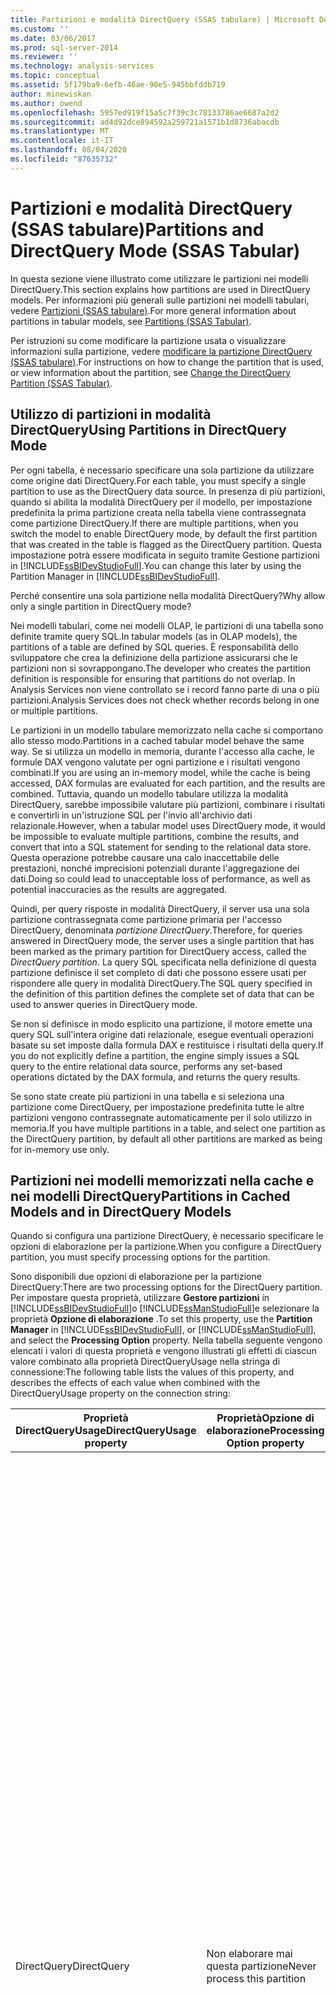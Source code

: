 ```yaml
---
title: Partizioni e modalità DirectQuery (SSAS tabulare) | Microsoft Docs
ms.custom: ''
ms.date: 03/06/2017
ms.prod: sql-server-2014
ms.reviewer: ''
ms.technology: analysis-services
ms.topic: conceptual
ms.assetid: 5f179ba9-6efb-46ae-90e5-945bbfddb719
author: minewiskan
ms.author: owend
ms.openlocfilehash: 5957ed919f15a5c7f39c3c78133786ae6687a2d2
ms.sourcegitcommit: ad4d92dce894592a259721a1571b1d8736abacdb
ms.translationtype: MT
ms.contentlocale: it-IT
ms.lasthandoff: 08/04/2020
ms.locfileid: "87635732"
---
```

# <a name="partitions-and-directquery-mode-ssas-tabular"></a><span data-ttu-id="cd75a-102">Partizioni e modalità DirectQuery (SSAS tabulare)</span><span class="sxs-lookup"><span data-stu-id="cd75a-102">Partitions and DirectQuery Mode (SSAS Tabular)</span></span>
  <span data-ttu-id="cd75a-103">In questa sezione viene illustrato come utilizzare le partizioni nei modelli DirectQuery.</span><span class="sxs-lookup"><span data-stu-id="cd75a-103">This section explains how partitions are used in DirectQuery models.</span></span> <span data-ttu-id="cd75a-104">Per informazioni più generali sulle partizioni nei modelli tabulari, vedere [Partizioni &#40;SSAS tabulare&#41;](partitions-ssas-tabular.md).</span><span class="sxs-lookup"><span data-stu-id="cd75a-104">For more general information about partitions in tabular models, see [Partitions &#40;SSAS Tabular&#41;](partitions-ssas-tabular.md).</span></span>  
  
 <span data-ttu-id="cd75a-105">Per istruzioni su come modificare la partizione usata o visualizzare informazioni sulla partizione, vedere [modificare la partizione DirectQuery &#40;SSAS tabulare&#41;](../change-the-directquery-partition-ssas-tabular.md).</span><span class="sxs-lookup"><span data-stu-id="cd75a-105">For instructions on how to change the partition that is used, or view information about the partition, see [Change the DirectQuery Partition &#40;SSAS Tabular&#41;](../change-the-directquery-partition-ssas-tabular.md).</span></span>  
  
## <a name="using-partitions-in-directquery-mode"></a><span data-ttu-id="cd75a-106">Utilizzo di partizioni in modalità DirectQuery</span><span class="sxs-lookup"><span data-stu-id="cd75a-106">Using Partitions in DirectQuery Mode</span></span>  
 <span data-ttu-id="cd75a-107">Per ogni tabella, è necessario specificare una sola partizione da utilizzare come origine dati DirectQuery.</span><span class="sxs-lookup"><span data-stu-id="cd75a-107">For each table, you must specify a single partition to use as the DirectQuery data source.</span></span>  <span data-ttu-id="cd75a-108">In presenza di più partizioni, quando si abilita la modalità DirectQuery per il modello, per impostazione predefinita la prima partizione creata nella tabella viene contrassegnata come partizione DirectQuery.</span><span class="sxs-lookup"><span data-stu-id="cd75a-108">If there are multiple partitions, when you switch the model to enable DirectQuery mode, by default the first partition that was created in the table is flagged as the DirectQuery partition.</span></span> <span data-ttu-id="cd75a-109">Questa impostazione potrà essere modificata in seguito tramite Gestione partizioni in [!INCLUDE[ssBIDevStudioFull](../../includes/ssbidevstudiofull-md.md)].</span><span class="sxs-lookup"><span data-stu-id="cd75a-109">You can change this later by using the Partition Manager in [!INCLUDE[ssBIDevStudioFull](../../includes/ssbidevstudiofull-md.md)].</span></span>  
  
 <span data-ttu-id="cd75a-110">Perché consentire una sola partizione nella modalità DirectQuery?</span><span class="sxs-lookup"><span data-stu-id="cd75a-110">Why allow only a single partition in DirectQuery mode?</span></span>  
  
 <span data-ttu-id="cd75a-111">Nei modelli tabulari, come nei modelli OLAP, le partizioni di una tabella sono definite tramite query SQL.</span><span class="sxs-lookup"><span data-stu-id="cd75a-111">In tabular models (as in OLAP models), the partitions of a table are defined by SQL queries.</span></span> <span data-ttu-id="cd75a-112">È responsabilità dello sviluppatore che crea la definizione della partizione assicurarsi che le partizioni non si sovrappongano.</span><span class="sxs-lookup"><span data-stu-id="cd75a-112">The developer who creates the partition definition is responsible for ensuring that partitions do not overlap.</span></span> <span data-ttu-id="cd75a-113">In Analysis Services non viene controllato se i record fanno parte di una o più partizioni.</span><span class="sxs-lookup"><span data-stu-id="cd75a-113">Analysis Services does not check whether records belong in one or multiple partitions.</span></span>  
  
 <span data-ttu-id="cd75a-114">Le partizioni in un modello tabulare memorizzato nella cache si comportano allo stesso modo.</span><span class="sxs-lookup"><span data-stu-id="cd75a-114">Partitions in a cached tabular model behave the same way.</span></span> <span data-ttu-id="cd75a-115">Se si utilizza un modello in memoria, durante l'accesso alla cache, le formule DAX vengono valutate per ogni partizione e i risultati vengono combinati.</span><span class="sxs-lookup"><span data-stu-id="cd75a-115">If you are using an in-memory model, while the cache is being accessed, DAX formulas are evaluated for each partition, and the results are combined.</span></span> <span data-ttu-id="cd75a-116">Tuttavia, quando un modello tabulare utilizza la modalità DirectQuery, sarebbe impossibile valutare più partizioni, combinare i risultati e convertirli in un'istruzione SQL per l'invio all'archivio dati relazionale.</span><span class="sxs-lookup"><span data-stu-id="cd75a-116">However, when a tabular model uses DirectQuery mode, it would be impossible to evaluate multiple partitions, combine the results, and convert that into a SQL statement for sending to the relational data store.</span></span> <span data-ttu-id="cd75a-117">Questa operazione potrebbe causare una calo inaccettabile delle prestazioni, nonché imprecisioni potenziali durante l'aggregazione dei dati.</span><span class="sxs-lookup"><span data-stu-id="cd75a-117">Doing so could lead to unacceptable loss of performance, as well as potential inaccuracies as the results are aggregated.</span></span>  
  
 <span data-ttu-id="cd75a-118">Quindi, per query risposte in modalità DirectQuery, il server usa una sola partizione contrassegnata come partizione primaria per l'accesso DirectQuery, denominata *partizione DirectQuery*.</span><span class="sxs-lookup"><span data-stu-id="cd75a-118">Therefore, for queries answered in DirectQuery mode, the server uses a single partition that has been marked as the primary partition for DirectQuery access, called the *DirectQuery partition*.</span></span>  <span data-ttu-id="cd75a-119">La query SQL specificata nella definizione di questa partizione definisce il set completo di dati che possono essere usati per rispondere alle query in modalità DirectQuery.</span><span class="sxs-lookup"><span data-stu-id="cd75a-119">The SQL query specified in the definition of this partition defines the complete set of data that can be used to answer queries in DirectQuery mode.</span></span>  
  
 <span data-ttu-id="cd75a-120">Se non si definisce in modo esplicito una partizione, il motore emette una query SQL sull'intera origine dati relazionale, esegue eventuali operazioni basate su set imposte dalla formula DAX e restituisce i risultati della query.</span><span class="sxs-lookup"><span data-stu-id="cd75a-120">If you do not explicitly define a partition, the engine simply issues a SQL query to the entire relational data source, performs any set-based operations dictated by the DAX formula, and returns the query results.</span></span>  
  
 <span data-ttu-id="cd75a-121">Se sono state create più partizioni in una tabella e si seleziona una partizione come DirectQuery, per impostazione predefinita tutte le altre partizioni vengono contrassegnate automaticamente per il solo utilizzo in memoria.</span><span class="sxs-lookup"><span data-stu-id="cd75a-121">If you have multiple partitions in a table, and select one partition as the DirectQuery partition, by default all other partitions are marked as being for in-memory use only.</span></span>  
  
## <a name="partitions-in-cached-models-and-in-directquery-models"></a><span data-ttu-id="cd75a-122">Partizioni nei modelli memorizzati nella cache e nei modelli DirectQuery</span><span class="sxs-lookup"><span data-stu-id="cd75a-122">Partitions in Cached Models and in DirectQuery Models</span></span>  
 <span data-ttu-id="cd75a-123">Quando si configura una partizione DirectQuery, è necessario specificare le opzioni di elaborazione per la partizione.</span><span class="sxs-lookup"><span data-stu-id="cd75a-123">When you configure a DirectQuery partition, you must specify processing options for the partition.</span></span>  
  
 <span data-ttu-id="cd75a-124">Sono disponibili due opzioni di elaborazione per la partizione DirectQuery:</span><span class="sxs-lookup"><span data-stu-id="cd75a-124">There are two processing options for the DirectQuery partition.</span></span> <span data-ttu-id="cd75a-125">Per impostare questa proprietà, utilizzare **Gestore partizioni** in [!INCLUDE[ssBIDevStudioFull](../../includes/ssbidevstudiofull-md.md)]o [!INCLUDE[ssManStudioFull](../../includes/ssmanstudiofull-md.md)]e selezionare la proprietà **Opzione di elaborazione** .</span><span class="sxs-lookup"><span data-stu-id="cd75a-125">To set this property, use the **Partition Manager** in [!INCLUDE[ssBIDevStudioFull](../../includes/ssbidevstudiofull-md.md)], or [!INCLUDE[ssManStudioFull](../../includes/ssmanstudiofull-md.md)], and select the **Processing Option** property.</span></span> <span data-ttu-id="cd75a-126">Nella tabella seguente vengono elencati i valori di questa proprietà e vengono illustrati gli effetti di ciascun valore combinato alla proprietà DirectQueryUsage nella stringa di connessione:</span><span class="sxs-lookup"><span data-stu-id="cd75a-126">The following table lists the values of this property, and describes the effects of each value when combined with the DirectQueryUsage property on the connection string:</span></span>  
  
|<span data-ttu-id="cd75a-127">Proprietà **DirectQueryUsage**</span><span class="sxs-lookup"><span data-stu-id="cd75a-127">**DirectQueryUsage** property</span></span>|<span data-ttu-id="cd75a-128">Proprietà**Opzione di elaborazione**</span><span class="sxs-lookup"><span data-stu-id="cd75a-128">**Processing Option** property</span></span>|<span data-ttu-id="cd75a-129">Note</span><span class="sxs-lookup"><span data-stu-id="cd75a-129">Notes</span></span>|  
|-----------------------------------|------------------------------------|-----------|  
|<span data-ttu-id="cd75a-130">DirectQuery</span><span class="sxs-lookup"><span data-stu-id="cd75a-130">DirectQuery</span></span>|<span data-ttu-id="cd75a-131">Non elaborare mai questa partizione</span><span class="sxs-lookup"><span data-stu-id="cd75a-131">Never process this partition</span></span>|<span data-ttu-id="cd75a-132">Se il modello utilizza solo DirectQuery, l'elaborazione non è mai necessaria.</span><span class="sxs-lookup"><span data-stu-id="cd75a-132">When the model is using DirectQuery only, processing is never necessary.</span></span><br /><br /> <span data-ttu-id="cd75a-133">Nei modelli ibridi è possibile configurare la partizione DirectQuery in modo che non venga mai elaborata.</span><span class="sxs-lookup"><span data-stu-id="cd75a-133">In hybrid models, you can configure the DirectQuery partition to never be processed.</span></span> <span data-ttu-id="cd75a-134">Ad esempio, se si lavora su un set di dati di grandi dimensioni e non si desidera che i risultati completi vengano aggiunti alla cache, è possibile specificare che la partizione DirectQuery includa l'unione dei risultati di tutte le altre partizioni nella tabella e quindi non elaborare mai l'unione.</span><span class="sxs-lookup"><span data-stu-id="cd75a-134">For example, if you are operating over a very large data set and do not want the full results added to the cache, you can specify that the DirectQuery partition include the union of results for all other partitions in the table, and then never process the union.</span></span> <span data-ttu-id="cd75a-135">Le query dirette all'origine relazionale non saranno interessate, mentre le query sui dati memorizzati nella cache combineranno i dati delle altre partizioni.</span><span class="sxs-lookup"><span data-stu-id="cd75a-135">Queries that go to the relational source will not be affected, and queries against cached data will combine data from the other partitions</span></span>|  
|<span data-ttu-id="cd75a-136">In-Memory con DirectQuery</span><span class="sxs-lookup"><span data-stu-id="cd75a-136">InMemory With DirectQuery</span></span>|<span data-ttu-id="cd75a-137">Consenti l'elaborazione della partizione</span><span class="sxs-lookup"><span data-stu-id="cd75a-137">Allow partition to be processed</span></span>|<span data-ttu-id="cd75a-138">Se il modello utilizza la modalità ibrida, è necessario utilizzare la stessa partizione per le query su In-Memory e sull'origine dati DirectQuery.</span><span class="sxs-lookup"><span data-stu-id="cd75a-138">If the model is using hybrid mode, you should use the same partition for queries against the in-memory and queries against the DirectQuery data source.</span></span>|  
  
## <a name="see-also"></a><span data-ttu-id="cd75a-139">Vedere anche</span><span class="sxs-lookup"><span data-stu-id="cd75a-139">See Also</span></span>  
 [<span data-ttu-id="cd75a-140">Partizioni &#40;SSAS tabulare&#41;</span><span class="sxs-lookup"><span data-stu-id="cd75a-140">Partitions &#40;SSAS Tabular&#41;</span></span>](partitions-ssas-tabular.md)  
  
  
